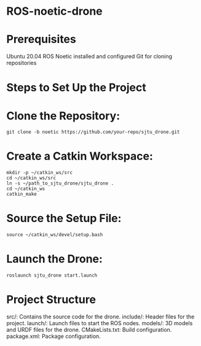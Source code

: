 # ROS-noetic-drone
# Prerequisites
Ubuntu 20.04
ROS Noetic installed and configured
Git for cloning repositories
# Steps to Set Up the Project
# Clone the Repository:
```
git clone -b noetic https://github.com/your-repo/sjtu_drone.git
```
# Create a Catkin Workspace:
```
mkdir -p ~/catkin_ws/src
cd ~/catkin_ws/src
ln -s ~/path_to_sjtu_drone/sjtu_drone .
cd ~/catkin_ws
catkin_make
```
# Source the Setup File:
```
source ~/catkin_ws/devel/setup.bash
```
# Launch the Drone:
```
roslaunch sjtu_drone start.launch
```
# Project Structure
src/: Contains the source code for the drone.
include/: Header files for the project.
launch/: Launch files to start the ROS nodes.
models/: 3D models and URDF files for the drone.
CMakeLists.txt: Build configuration.
package.xml: Package configuration.
